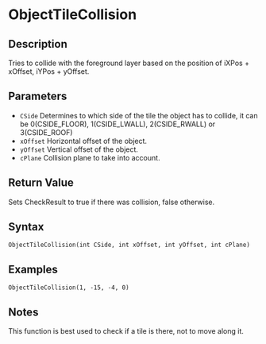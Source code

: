 # ObjectTileCollision

## Description
Tries to collide with the foreground layer based on the position of iXPos + xOffset, iYPos + yOffset.

## Parameters
- `CSide`
Determines to which side of the tile the object has to collide, it can be 0(CSIDE_FLOOR), 1(CSIDE_LWALL), 2(CSIDE_RWALL) or 3(CSIDE_ROOF)
- `xOffset`
Horizontal offset of the object.
- `yOffset`
Vertical offset of the object.
- `cPlane`
Collision plane to take into account.

## Return Value
Sets CheckResult to true if there was collision, false otherwise.

## Syntax
```
ObjectTileCollision(int CSide, int xOffset, int yOffset, int cPlane)
```

## Examples
```
ObjectTileCollision(1, -15, -4, 0)
```

## Notes
This function is best used to check if a tile is there, not to move along it.